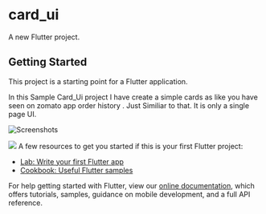 # card_ui

A new Flutter project.

## Getting Started

This project is a starting point for a Flutter application.

In this Sample Card_Ui project I have create a simple cards 
as like you have seen on zomato app order history .
Just Similiar to that. It is only a single page UI.

![Screenshots](../master/myFolder/image.png)

![](../master/myfolder/short.gif)
A few resources to get you started if this is your first Flutter project:

- [Lab: Write your first Flutter app](https://flutter.dev/docs/get-started/codelab)
- [Cookbook: Useful Flutter samples](https://flutter.dev/docs/cookbook)

For help getting started with Flutter, view our
[online documentation](https://flutter.dev/docs), which offers tutorials,
samples, guidance on mobile development, and a full API reference.


